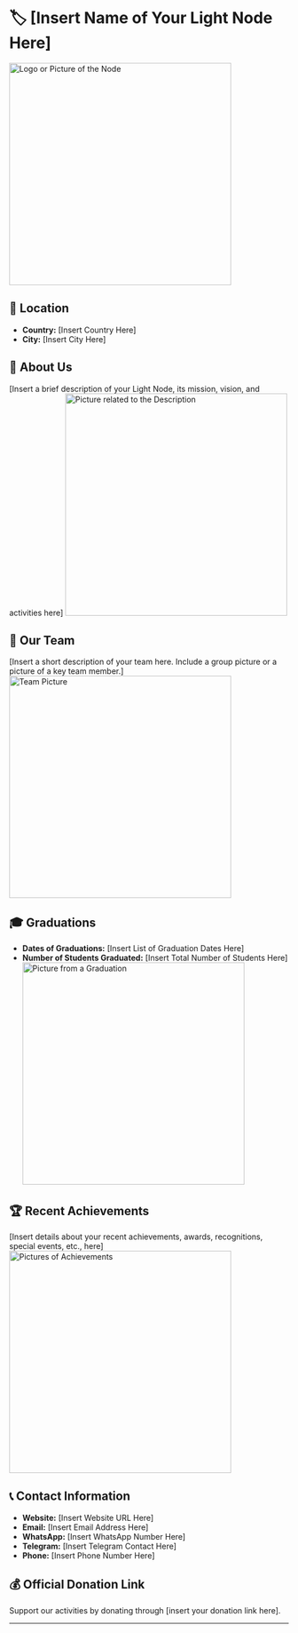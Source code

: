 # 🏷️ [Insert Name of Your Light Node Here]
<img src="[Insert path to your logo or picture here]" width="400" alt="Logo or Picture of the Node"> <!-- 1 picture maximum -->

## 📍 Location
- **Country:** [Insert Country Here]
- **City:** [Insert City Here]

## 📖 About Us
[Insert a brief description of your Light Node, its mission, vision, and activities here]
<img src="[Insert path to an additional picture here]" width="400" alt="Picture related to the Description"> <!-- 1 picture maximum -->

## 👥 Our Team
[Insert a short description of your team here. Include a group picture or a picture of a key team member.]
<img src="[Insert path to your team picture here]" width="400" alt="Team Picture"> <!-- 1 picture maximum -->

## 🎓 Graduations
- **Dates of Graduations:** [Insert List of Graduation Dates Here]
- **Number of Students Graduated:** [Insert Total Number of Students Here]
<img src="[Insert path to a graduation picture here]" width="400" alt="Picture from a Graduation"> <!-- 1 picture maximum -->

## 🏆 Recent Achievements
[Insert details about your recent achievements, awards, recognitions, special events, etc., here]
<img src="[Insert path to pictures of achievements here]" width="400" alt="Pictures of Achievements"> <!-- 1 picture maximum -->

## 📞 Contact Information
- **Website:** [Insert Website URL Here]
- **Email:** [Insert Email Address Here]
- **WhatsApp:** [Insert WhatsApp Number Here]
- **Telegram:** [Insert Telegram Contact Here]
- **Phone:** [Insert Phone Number Here]

## 💰 Official Donation Link
Support our activities by donating through [insert your donation link here].

---
